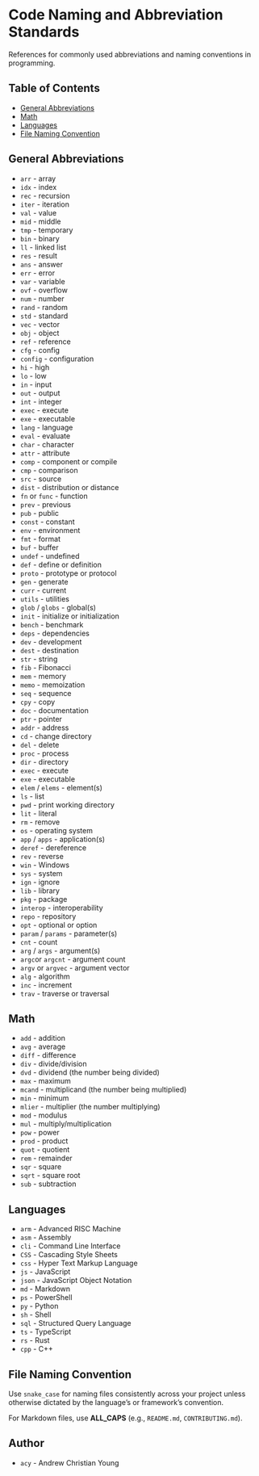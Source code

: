 # Code Naming and Abbreviation Standards

References for commonly used abbreviations and naming conventions in programming.

## Table of Contents

- [General Abbreviations](#general-abbreviations)
- [Math](#math)
- [Languages](#languages)
- [File Naming Convention](#file-naming-convention)

## General Abbreviations

- `arr` - array
- `idx` - index
- `rec` - recursion
- `iter` - iteration
- `val` - value
- `mid` - middle
- `tmp` - temporary
- `bin` - binary
- `ll` - linked list
- `res` - result
- `ans` - answer
- `err` - error
- `var` - variable
- `ovf` - overflow
- `num` - number
- `rand` - random
- `std` - standard
- `vec` - vector
- `obj` - object
- `ref` - reference
- `cfg` - config
- `config` - configuration
- `hi` - high
- `lo` - low
- `in` - input
- `out` - output
- `int` - integer
- `exec` - execute
- `exe` - executable
- `lang` - language
- `eval` - evaluate
- `char` - character
- `attr` - attribute
- `comp` - component or compile
- `cmp` - comparison
- `src` - source
- `dist` - distribution or distance
- `fn` or `func` - function
- `prev` - previous
- `pub` - public
- `const` - constant
- `env` - environment
- `fmt` - format
- `buf` - buffer
- `undef` - undefined
- `def` - define or definition
- `proto` - prototype or protocol
- `gen` - generate
- `curr` - current
- `utils` - utilities
- `glob` / `globs` - global(s)
- `init` - initialize or initialization
- `bench` - benchmark
- `deps` - dependencies
- `dev` - development
- `dest` - destination
- `str` - string
- `fib` - Fibonacci
- `mem` - memory
- `memo` - memoization
- `seq` - sequence
- `cpy` - copy
- `doc` - documentation
- `ptr` - pointer
- `addr` - address
- `cd` - change directory
- `del` - delete
- `proc` - process
- `dir` - directory
- `exec` - execute
- `exe` - executable
- `elem` / `elems` - element(s)
- `ls` - list
- `pwd` - print working directory
- `lit` - literal
- `rm` - remove
- `os` - operating system
- `app` / `apps` - application(s)
- `deref` - dereference
- `rev` - reverse
- `win` - Windows
- `sys` - system
- `ign` - ignore
- `lib` - library
- `pkg` - package
- `interop` - interoperability
- `repo` - repository
- `opt` - optional or option
- `param` / `params` - parameter(s)
- `cnt` - count
- `arg` / `args` - argument(s)
- `argc`or `argcnt` - argument count
- `argv` or `argvec` - argument vector
- `alg` - algorithm
- `inc` - increment
- `trav` - traverse or traversal


## Math

- `add` - addition
- `avg` - average
- `diff` - difference
- `div` - divide/division
- `dvd` - dividend (the number being divided)
- `max` - maximum
- `mcand` - multiplicand (the number being multiplied)
- `min` - minimum
- `mlier` - multiplier (the number multiplying)
- `mod` - modulus
- `mul` - multiply/multiplication
- `pow` - power
- `prod` - product
- `quot` - quotient
- `rem` - remainder
- `sqr` - square
- `sqrt` - square root
- `sub` - subtraction

## Languages

- `arm` - Advanced RISC Machine
- `asm` - Assembly
- `cli` - Command Line Interface
- `CSS` - Cascading Style Sheets
- `css` - Hyper Text Markup Language
- `js` - JavaScript
- `json` - JavaScript Object Notation
- `md` - Markdown
- `ps` - PowerShell
- `py` - Python
- `sh` - Shell
- `sql` - Structured Query Language
- `ts` - TypeScript
- `rs` - Rust
- `cpp` - C++

## File Naming Convention

Use `snake_case` for naming files consistently across your project unless otherwise dictated by the language’s or framework’s convention.

For Markdown files, use **ALL_CAPS** (e.g., `README.md`, `CONTRIBUTING.md`).

## Author

- `acy` - Andrew Christian Young